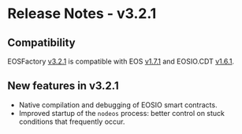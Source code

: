 # Release Notes - v3.2.1

## Compatibility

EOSFactory [v3.2.1](https://github.com/tokenika/eosfactory/releases/tag/v3.2.1) is compatible with EOS [v1.7.1](https://github.com/EOSIO/eos/releases/tag/v1.7.1) and EOSIO.CDT [v1.6.1](https://github.com/EOSIO/eosio.cdt/releases/tag/v1.6.1).

## New features in v3.2.1

* Native compilation and debugging of EOSIO smart contracts.
* Improved startup of the `nodeos` process: better control on stuck conditions that frequently occur.

